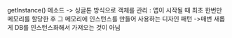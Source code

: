getInstance() 메소드 -> 싱글톤 방식으로 객체를 관리
: 앱이 시작될 때 최초 한번만 메모리를 할당한 후 그 메모리에 인스턴스를 만들어 사용하는 디자인 패턴
 ->매번 새롭게 DB를 인스턴스화해서 가져오는 것이 아님
